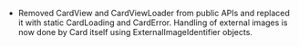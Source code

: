 - Removed CardView and CardViewLoader from public APIs and replaced it with static CardLoading and CardError. Handling of external images is now done by Card itself using ExternalImageIdentifier objects.
